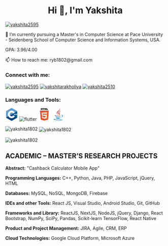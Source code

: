 <!DOCTYPE html>
<html lang="en">
<head>
<meta charset="UTF-8">
<meta name="viewport" content="width=device-width, initial-scale=1.0">
<title>Yakshita's GitHub Profile</title>
</head>
<body>

<h1 align="center">Hi 👋, I'm Yakshita</h1>
<p align="left"> <a href="https://twitter.com/yakshita2595" target="blank"><img src="https://img.shields.io/twitter/follow/yakshita2595?logo=twitter&style=for-the-badge" alt="yakshita2595" /></a> </p>

<p>🌱 I’m currently pursuing a Master's in Computer Science at Pace University - Seidenberg School of Computer Science and Information Systems, USA.</p>

<p>GPA: 3.96/4.00</p>
<p>📫 How to reach me: ryb1802@gmail.com</p>

<h3 align="left">Connect with me:</h3>
<p align="left">
<a href="https://twitter.com/yakshita2595" target="blank"><img align="center" src="https://raw.githubusercontent.com/rahuldkjain/github-profile-readme-generator/master/src/images/icons/Social/twitter.svg" alt="yakshita2595" height="30" width="40" /></a>
<a href="https://linkedin.com/in/yakshitarakholiya" target="blank"><img align="center" src="https://raw.githubusercontent.com/rahuldkjain/github-profile-readme-generator/master/src/images/icons/Social/linked-in-alt.svg" alt="yakshitarakholiya" height="30" width="40" /></a>
<a href="https://instagram.com/yakshita2510" target="blank"><img align="center" src="https://raw.githubusercontent.com/rahuldkjain/github-profile-readme-generator/master/src/images/icons/Social/instagram.svg" alt="yakshita2510" height="30" width="40" /></a>
</p>

<h3 align="left">Languages and Tools:</h3>
<p align="left">
  <img src="https://raw.githubusercontent.com/devicons/devicon/master/icons/cplusplus/cplusplus-original.svg" alt="cplusplus" width="40" height="40"/>
  <img src="https://www.vectorlogo.zone/logos/flutterio/flutterio-icon.svg" alt="flutter" width="40" height="40"/>
  <img src="https://raw.githubusercontent.com/devicons/devicon/master/icons/html5/html5-original-wordmark.svg" alt="html5" width="40" height="40"/>
  <img src="https://raw.githubusercontent.com/devicons/devicon/master/icons/java/java-original.svg" alt="java" width="40" height="40"/>
  <!-- Add other languages and tools as per your preference -->
</p>

<p><img align="left" src="https://github-readme-stats.vercel.app/api/top-langs?username=yakshita1802&show_icons=true&locale=en&layout=compact" alt="yakshita1802" /></p>

<p>&nbsp;<img align="center" src="https://github-readme-stats.vercel.app/api?username=yakshita1802&show_icons=true&locale=en" alt="yakshita1802" /></p>

<p><img align="center" src="https://github-readme-streak-stats.herokuapp.com/?user=yakshita1802&" alt="yakshita1802" /></p>

<h2>ACADEMIC – MASTER’S RESEARCH PROJECTS</h2>

<p><strong>Abstract:</strong> "Cashback Calculator Mobile App"</p>
<p><strong>Programming Languages:</strong> C++, Python, Java, PHP, JavaScript, jQuery, HTML</p>
<p><strong>Databases:</strong> MySQL, NoSQL, MongoDB, Firebase</p>
<p><strong>IDEs and other Tools:</strong> React JS, Visual Studio, Android Studio, Git, GitHub</p>
<p><strong>Frameworks and Library:</strong> ReactJS, NextJS, NodeJS, jQuery, Django, React Bootstrap, NumPy, SciPy, Pandas, Scikit-learn TensorFlow, React Native</p>
<p><strong>Product and Project Management:</strong> JIRA, Agile, CRM, ERP</p>
<p><strong>Cloud Technologies:</strong> Google Cloud Platform, Microsoft Azure</p>

</body>
</html>
